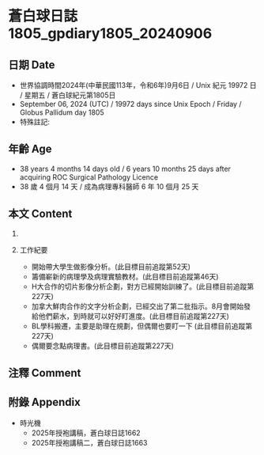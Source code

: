[_metadata_:encoding]: - "utf-8"
[_metadata_:language]: - "zh-Hant-TW"
[_metadata_:fileformat]: - "markdown"
[_metadata_:MIME_type]: - "text/plain"
[_metadata_:markdown_version]: - "commonmark version 0.30"
[_metadata_:markdown_spec]: - "https://spec.commonmark.org/0.30/"

# 蒼白球日誌1805_gpdiary1805_20240906 #

## 日期 Date ##

* 世界協調時間2024年(中華民國113年，令和6年)9月6日 / Unix 紀元 19972 日 / 星期五 / 蒼白球紀元第1805日
* September 06, 2024 (UTC) / 19972 days since Unix Epoch / Friday / Globus Pallidum day 1805
* 特殊註記:

## 年齡 Age ##

* 38 years 4 months 14 days old / 6 years 10 months 25 days after acquiring ROC Surgical Pathology Licence
* 38 歲 4 個月 14 天 / 成為病理專科醫師 6 年 10 個月 25 天

## 本文 Content ##

1. 

2. 工作紀要

    - 開始帶大學生做影像分析。(此目標目前追蹤第52天)
    - 籌備嶄新的病理學及病理實驗教材。(此目標目前追蹤第46天)
    - H大合作的切片影像分析企劃，對方已經開始訓練了。(此目標目前追蹤第227天)
    - 加拿大鮮肉合作的文字分析企劃，已經交出了第二批指示。8月會開始發給他們薪水，到時就可以好好盯進度。(此目標目前追蹤第227天)
    - BL學科搬遷，主要是助理在規劃，但偶爾也要盯一下 (此目標目前追蹤第227天)
    - 偶爾要念點病理書。(此目標目前追蹤第227天)

## 注釋 Comment ##


## 附錄 Appendix ##

* 時光機
    - 2025年授袍講稿，蒼白球日誌1662
    - 2025年授袍講稿二，蒼白球日誌1663
